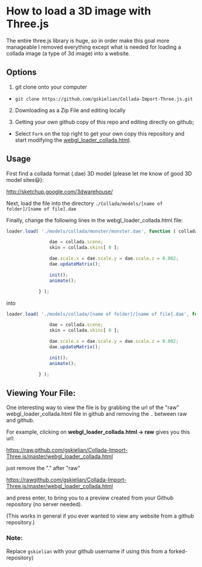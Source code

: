 How to load a 3D image with Three.js
===================================

The entire three.js library is huge, so in order make this goal more manageable I removed everything except what is needed for loading a collada image (a type of 3d image) into a website.

Options
-------


1. git clone onto your computer 
  * `git clone https://github.com/gskielian/Collada-Import-Three.js.git`

2. Downloading as a Zip File and editing locally

3. Getting your own github copy of this repo and editing directly on github;
  * Select `Fork` on the top right to get your own copy this repository and start modifying the [webgl_loader_collada.html](webgl_loader_collada.html).


Usage
-----

First find a collada format (.dae) 3D model (please let me know of good 3D model sites:smiley:):

http://sketchup.google.com/3dwarehouse/

Next, load the file into the directory `./Collada/models/[name of folder]/[name of file].dae`

Finally, change the following lines in the webgl_loader_collada.html file:

```javascript
loader.load( './models/collada/monster/monster.dae', function ( collada ) {

				dae = collada.scene;
				skin = collada.skins[ 0 ];

				dae.scale.x = dae.scale.y = dae.scale.z = 0.002;
				dae.updateMatrix();

				init();
				animate();

			} );
```
into
```javascript
loader.load( './models/collada/[name of folder]/[name of file].dae', function ( collada ) {

				dae = collada.scene;
				skin = collada.skins[ 0 ];

				dae.scale.x = dae.scale.y = dae.scale.z = 0.002;
				dae.updateMatrix();

				init();
				animate();

			} );
```
 

Viewing Your File:
------------------

One interesting way to view the file is by grabbing the url of the "raw" webgl_loader_collada.html file in github and removing the `.` between raw and github.



For example, clicking on **webgl_loader_collada.html -> raw** gives you this url:

https://raw.github.com/gskielian/Collada-Import-Three.js/master/webgl_loader_collada.html

just remove the "." after "raw" 

https://rawgithub.com/gskielian/Collada-Import-Three.js/master/webgl_loader_collada.html

and press enter, to bring you to a preview created from your Github repository (no server needed).

(This works in general if you ever wanted to view any website from a github repository.)

### Note: 
Replace `gskielian` with your github username if using this from a forked-repository)

